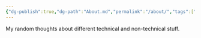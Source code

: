 ```yaml
---
{"dg-publish":true,"dg-path":"About.md","permalink":"/about/","tags":["gardenEntry"],"created":"2025-01-02T22:42:23.627+01:00","updated":"2025-01-03T23:42:45.558+01:00"}
---
```



My random thoughts about different technical and non-technical stuff.

